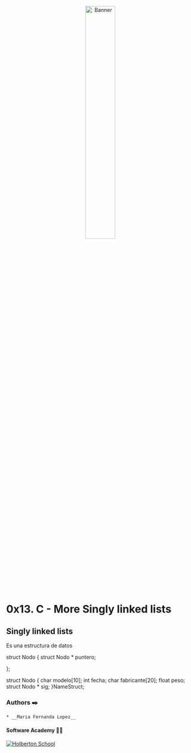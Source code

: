<p align="center"><img src='https://marketing4ecommerce.net/wp-content/uploads/2018/06/GitHub-logo-2-imagen.jpg' alt='Banner' width=40%></p>

# 0x13. C - More Singly linked lists

## Singly linked lists

Es una estructura de datos



struct Nodo {
    struct Nodo * puntero;

};

struct Nodo {
    char modelo[10];
    int fecha;
    char fabricante[20];
    float peso;
    struct Nodo * sig;
}NameStruct;

### Authors :black_nib:

    * __Maria Fernanda Lopez__

#### Software Academy 👨‍💻

<p aling="center">
<a href="https://www.holbertonschool.com" target="_blank">
<img src="http://www.holbertonschool.com/holberton-logo.png" alt="Holberton School"  /></a>
</p>
